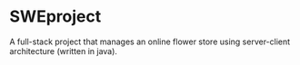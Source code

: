 # SWEproject
A full-stack project that manages an online flower store using server-client architecture (written in java).
